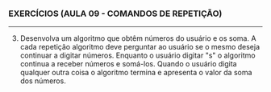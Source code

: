 
### EXERCÍCIOS (AULA 09 - COMANDOS DE REPETIÇÃO)
<hr>

3. Desenvolva um algoritmo que obtêm números do usuário e os soma. A cada repetição algoritmo deve perguntar ao usuário se o mesmo deseja continuar a digitar números. Enquanto o usuário digitar "s" o algoritmo continua a receber números e somá-los. Quando o usuário digita qualquer outra coisa o algoritmo termina e apresenta o valor da soma dos números.